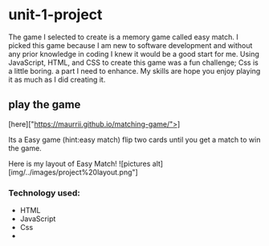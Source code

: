# unit-1-project
The game I selected to create is a memory game called easy match. I picked this game because I am new to software development and without any prior knowledge in coding I knew it would be a good start for me. Using JavaScript, HTML, and CSS to create this game was a fun challenge; Css is a little boring. a part I need to  enhance. My skills are  hope you enjoy playing it as much as I did creating it.

## play the game
[here]["https://maurrii.github.io/matching-game/">]


Its a Easy game (hint:easy match) flip two cards until you get a match to win the game.


Here is my layout of Easy Match!
![pictures alt] [img/../images/project%20layout.png"]

### Technology used:
  * HTML
  * JavaScript
  * Css
  * 